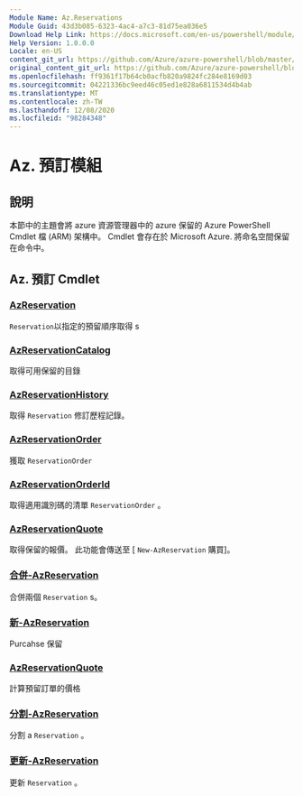 ```yaml
---
Module Name: Az.Reservations
Module Guid: 43d3b085-6323-4ac4-a7c3-81d75ea036e5
Download Help Link: https://docs.microsoft.com/en-us/powershell/module/az.reservations
Help Version: 1.0.0.0
Locale: en-US
content_git_url: https://github.com/Azure/azure-powershell/blob/master/src/Reservations/Reservations/help/Az.Reservations.md
original_content_git_url: https://github.com/Azure/azure-powershell/blob/master/src/Reservations/Reservations/help/Az.Reservations.md
ms.openlocfilehash: ff9361f17b64cb0acfb820a9824fc284e8169d03
ms.sourcegitcommit: 04221336bc9eed46c05ed1e828a6811534d4b4ab
ms.translationtype: MT
ms.contentlocale: zh-TW
ms.lasthandoff: 12/08/2020
ms.locfileid: "98284348"
---
```

# Az. 預訂模組
## 說明
本節中的主題會將 azure 資源管理器中的 azure 保留的 Azure PowerShell Cmdlet 檔 (ARM) 架構中。 Cmdlet 會存在於 Microsoft Azure. 將命名空間保留在命令中。

## Az. 預訂 Cmdlet
### [AzReservation](Get-AzReservation.md)
`Reservation`以指定的預留順序取得 s

### [AzReservationCatalog](Get-AzReservationCatalog.md)
取得可用保留的目錄

### [AzReservationHistory](Get-AzReservationHistory.md)
取得 `Reservation` 修訂歷程記錄。

### [AzReservationOrder](Get-AzReservationOrder.md)
獲取 `ReservationOrder`

### [AzReservationOrderId](Get-AzReservationOrderId.md)
取得適用識別碼的清單 `ReservationOrder` 。

### [AzReservationQuote](Get-AzReservationQuote.md)
取得保留的報價。 此功能會傳送至 [ `New-AzReservation` 購買]。

### [合併-AzReservation](Merge-AzReservation.md)
合併兩個 `Reservation` s。

### [新-AzReservation](New-AzReservation.md)
Purcahse 保留

### [AzReservationQuote](Get-AzReservationQuote.md)
計算預留訂單的價格

### [分割-AzReservation](Split-AzReservation.md)
分割 a `Reservation` 。

### [更新-AzReservation](Update-AzReservation.md)
更新 `Reservation` 。

